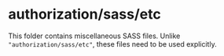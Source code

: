 # authorization/sass/etc

This folder contains miscellaneous SASS files. Unlike `"authorization/sass/etc"`, these files
need to be used explicitly.
